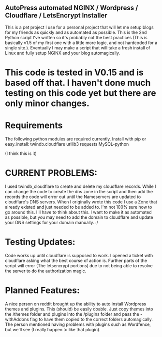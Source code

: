 ## AutoPress automated NGINX / Wordpress / Cloudflare / LetsEncrypt Installer

This is a pet project I use for a personal project that will let me setup blogs for my friends as quickly and as automated as possible. This is the 2nd Python script I've written so it's probably not the best practices (This is basically v1.5 of my first one with a little more logic, and not hardcoded for a single site.). Eventually I may make a script that will take a fresh install of Linux and fully setup NGINX and your blog automagically.



# This code is tested in V0.15 and is based off that. I haven't done much testing on this code yet but there are only minor changes.

# Requirements

The following python modules are required currently. Install with pip or easy_install:
twindb.cloudflare
urllib3
requests
MySQL-python

(I think this is it)


# CURRENT PROBLEMS:

I used twindb_cloudflare to create and delete my cloudflare records. While I can change the code to create the dns zone in the script and then add the records the code will error out until the Nameservers are updated to cloudflare's DNS servers. When I originally wrote this code I use a Zone that already existed and just needed to be added to. I'm not 100% sure how to go around this. I'll have to think about this. I want to make it as automated as possible, but you may need to add the domain to cloudflare and update your DNS settings for your domain manually. :/

# Testing Updates:

Code works up until cloudflare is supposed to work. I opened a ticket with cloudflare asking what the best course of action is. Further parts of the script will error (The letsencrypt portions) due to not being able to resolve the server to do the authorization magic.

# Planned Features:

A nice person on reddit brought up the ability to auto install Wordpress themes and plugins. This (should) be easily doable. Just copy themes into the /themes folder and plugins into the /plugins folder and pass the -withAddons flag to have them copied to the correct folders automagically. The person mentioned having problems with plugins such as Wordfence, but we'll see (I really happen to like that plugin).  

